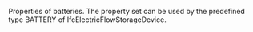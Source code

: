 Properties of batteries. The property set can be used by the predefined type BATTERY of IfcElectricFlowStorageDevice.

<!-- end of short definition -->

